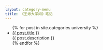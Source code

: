 ```yaml
---
layout: category-menu
title: 《王烁大学问》笔记
---
```

<head>
  <meta name="google-adsense-account" content="ca-pub-1467729400140451">
  <script async src="https://pagead2.googlesyndication.com/pagead/js/adsbygoogle.js?client=ca-pub-1467729400140451"
      crossorigin="anonymous"></script>
</head>
<div class="index-content">
      <ul class="artical-list">
        {% for post in site.categories.university %}
        <li>
          <a href="{{ post.url }}" class="title">{{ post.title }}</a>
          <div class="title-desc">{{ post.description }}</div>
        </li>
        {% endfor %}
      </ul>
</div>